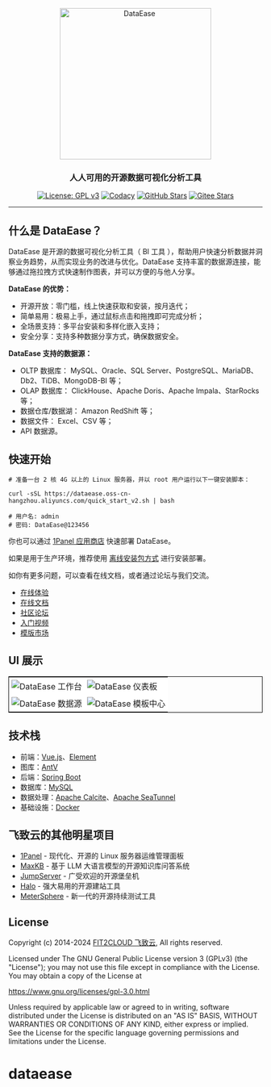 <p align="center"><a href="https://dataease.io"><img src="https://dataease.oss-cn-hangzhou.aliyuncs.com/img/dataease-logo.png" alt="DataEase" width="300" /></a></p>
<h3 align="center">人人可用的开源数据可视化分析工具</h3>
<p align="center">
  <a href="https://www.gnu.org/licenses/gpl-3.0.html"><img src="https://img.shields.io/github/license/dataease/dataease?color=%231890FF" alt="License: GPL v3"></a>
  <a href="https://app.codacy.com/gh/dataease/dataease?utm_source=github.com&utm_medium=referral&utm_content=dataease/dataease&utm_campaign=Badge_Grade_Dashboard"><img src="https://app.codacy.com/project/badge/Grade/da67574fd82b473992781d1386b937ef" alt="Codacy"></a>
  <a href="https://github.com/dataease/dataease"><img src="https://img.shields.io/github/stars/dataease/dataease?color=%231890FF&style=flat-square" alt="GitHub Stars"></a>
  <a href="https://gitee.com/fit2cloud-feizhiyun/DataEase"><img src="https://gitee.com/fit2cloud-feizhiyun/DataEase/badge/star.svg?theme=gvp" alt="Gitee Stars"></a>
</p>

------------------------------

## 什么是 DataEase？

DataEase 是开源的数据可视化分析工具（ BI 工具 ），帮助用户快速分析数据并洞察业务趋势，从而实现业务的改进与优化。DataEase 支持丰富的数据源连接，能够通过拖拉拽方式快速制作图表，并可以方便的与他人分享。

**DataEase 的优势：**

-   开源开放：零门槛，线上快速获取和安装，按月迭代；
-   简单易用：极易上手，通过鼠标点击和拖拽即可完成分析；
-   全场景支持：多平台安装和多样化嵌入支持；
-   安全分享：支持多种数据分享方式，确保数据安全。

**DataEase 支持的数据源：**

-   OLTP 数据库： MySQL、Oracle、SQL Server、PostgreSQL、MariaDB、Db2、TiDB、MongoDB-BI 等；
-   OLAP 数据库： ClickHouse、Apache Doris、Apache Impala、StarRocks 等；
-   数据仓库/数据湖： Amazon RedShift 等；
-   数据文件： Excel、CSV 等；
-   API 数据源。

## 快速开始

```
# 准备一台 2 核 4G 以上的 Linux 服务器，并以 root 用户运行以下一键安装脚本：

curl -sSL https://dataease.oss-cn-hangzhou.aliyuncs.com/quick_start_v2.sh | bash

# 用户名: admin
# 密码: DataEase@123456
```

你也可以通过 [1Panel 应用商店](https://dataease.io/docs/v2/installation/1panel_installation/) 快速部署 DataEase。

如果是用于生产环境，推荐使用 [离线安装包方式](https://dataease.io/docs/v2/installation/offline_INSTL_and_UPG/) 进行安装部署。

如你有更多问题，可以查看在线文档，或者通过论坛与我们交流。

-   [在线体验](https://dataease.io/demo.html)
-   [在线文档](https://dataease.io/docs/)
-   [社区论坛](https://bbs.fit2cloud.com/c/de/6)
-   [入门视频](https://www.bilibili.com/video/BV1Z84y1X7eF/)
-   [模版市场](https://templates.dataease.cn/)

## UI 展示

<table style="border-collapse: collapse; border: 1px solid black;">
  <tr>
    <td style="padding: 5px;background-color:#fff;"><img src= "https://github.com/dataease/dataease/assets/41712985/8dbed4e1-39f0-4392-aa8c-d1fd83ba42eb" alt="DataEase 工作台"   /></td>
    <td style="padding: 5px;background-color:#fff;"><img src= "https://github.com/dataease/dataease/assets/41712985/7c54cb07-51ef-4bb6-a931-8a95c64c7e11" alt="DataEase 仪表板"   /></td>
  </tr>

  <tr>
    <td style="padding: 5px;background-color:#fff;"><img src= "https://github.com/dataease/dataease/assets/41712985/ffa79361-a7b3-4486-b14a-f3fd3a28f01a" alt="DataEase 数据源"   /></td>
    <td style="padding: 5px;background-color:#fff;"><img src= "https://github.com/dataease/dataease/assets/41712985/bb28f4e4-636e-4ab0-85c5-1dfbd7a5397e" alt="DataEase 模板中心"   /></td>
  </tr>
</table>

## 技术栈

-   前端：[Vue.js](https://vuejs.org/)、[Element](https://element.eleme.cn/)
-   图库：[AntV](https://antv.vision/zh)
-   后端：[Spring Boot](https://spring.io/projects/spring-boot)
-   数据库：[MySQL](https://www.mysql.com/)
-   数据处理：[Apache Calcite](https://github.com/apache/calcite/)、[Apache SeaTunnel](https://github.com/apache/seatunnel)
-   基础设施：[Docker](https://www.docker.com/)

## 飞致云的其他明星项目

- [1Panel](https://github.com/1panel-dev/1panel/) - 现代化、开源的 Linux 服务器运维管理面板
- [MaxKB](https://github.com/1panel-dev/MaxKB/) - 基于 LLM 大语言模型的开源知识库问答系统
- [JumpServer](https://github.com/jumpserver/jumpserver/) - 广受欢迎的开源堡垒机
- [Halo](https://github.com/halo-dev/halo/) - 强大易用的开源建站工具
- [MeterSphere](https://github.com/metersphere/metersphere/) - 新一代的开源持续测试工具

## License

Copyright (c) 2014-2024 [FIT2CLOUD 飞致云](https://fit2cloud.com/), All rights reserved.

Licensed under The GNU General Public License version 3 (GPLv3)  (the "License"); you may not use this file except in compliance with the License. You may obtain a copy of the License at

<https://www.gnu.org/licenses/gpl-3.0.html>

Unless required by applicable law or agreed to in writing, software distributed under the License is distributed on an "AS IS" BASIS, WITHOUT WARRANTIES OR CONDITIONS OF ANY KIND, either express or implied. See the License for the specific language governing permissions and limitations under the License.
# dataease
